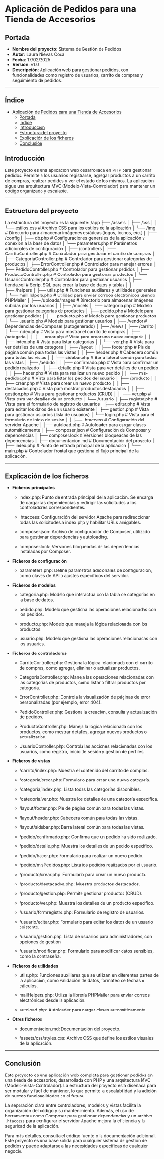 # Aplicación de Pedidos para una Tienda de Accesorios

## Portada
- **Nombre del proyecto**: Sistema de Gestión de Pedidos
- **Autor**: Laura Nievas Coca
- **Fecha**: 17/02/2025
- **Versión**: v1.0
- **Descripción**: Aplicación web para gestionar pedidos, con funcionalidades como registro de usuarios, carrito de compras y seguimiento de pedidos.

---

## Índice
- [Aplicación de Pedidos para una Tienda de Accesorios](#aplicación-de-pedidos-para-una-tienda-de-accesorios)
  - [Portada](#portada)
  - [Índice](#índice)
  - [Introducción](#introducción)
  - [Estructura del proyecto](#estructura-del-proyecto)
  - [Explicación de los ficheros](#explicación-de-los-ficheros)
  - [Conclusión](#conclusión)

## Introducción
Este proyecto es una aplicación web desarrollada en PHP para gestionar pedidos. Permite a los usuarios registrarse, agregar productos a un carrito de compras, realizar pedidos y ver el estado de los mismos. La aplicación sigue una arquitectura MVC (Modelo-Vista-Controlador) para mantener un código organizado y escalable.

---

## Estructura del proyecto
La estructura del proyecto es la siguiente:
/app
├── /assets
│   ├── /css
│   │   └── estilos.css      # Archivo CSS para los estilos de la aplicación
│   └── /img                 # Directorio para almacenar imágenes estáticas (logos, iconos, etc.)
│
├── /config
│   ├── db.php              # Configuraciones generales de la aplicación y conexión a la base de datos
│   └── parameters.php      # Parámetros adicionales de configuración
│
├── /controllers
│   ├── CarritoController.php  # Controlador para gestionar el carrito de compras
│   ├── CategoriaController.php # Controlador para gestionar categorías de productos
│   ├── ErrorController.php     # Controlador para manejar errores
│   ├── PedidoController.php    # Controlador para gestionar pedidos
│   ├── ProductoController.php  # Controlador para gestionar productos
│   └── UsuarioController.php   # Controlador para gestionar usuarios
│
├── tienda.sql        # Script SQL para crear la base de datos y tablas
│ 
│   
├── /helpers
│   ├── utils.php                 # Funciones auxiliares y utilidades generales
│   └── mailHelpers.php           # Utilidad para enviar correos electrónicos usando PHPMailer
│
├── /uploads/images             # Directorio para almacenar imágenes subidas por los usuarios
│
|
├── /models
│   ├── categoria.php       # Modelo para gestionar categorías de productos
│   ├── pedido.php          # Modelo para gestionar pedidos
│   ├── producto.php        # Modelo para gestionar productos
│   └── usuario.php         # Modelo para gestionar usuarios
│
├── /vendor                 # Dependencias de Composer (autogenerado)
│
├── /views
│   ├── /carrito
│   │   └── index.php       # Vista para mostrar el carrito de compras
│   ├── /categoria
│   │   ├── crear.php       # Vista para crear una nueva categoría
│   │   ├── index.php       # Vista para listar categorías
│   │   └── ver.php         # Vista para ver detalles de una categoría
│   ├── /layout
│   │   ├── footer.php      # Pie de página común para todas las vistas
│   │   ├── header.php      # Cabecera común para todas las vistas
│   │   └── sidebar.php     # Barra lateral común para todas las vistas
│   ├── /pedido
│   │   ├── confirmado.php   # Vista para confirmar un pedido realizado
│   │   ├── detalle.php      # Vista para ver detalles de un pedido
│   │   ├── hacer.php        # Vista para realizar un nuevo pedido
│   │   └── mis-pedidos.php  # Vista para listar los pedidos del usuario
│   ├── /producto
│   │   ├── crear.php       # Vista para crear un nuevo producto
│   │   ├── destacados.php  # Vista para mostrar productos destacados
│   │   ├── gestion.php     # Vista para gestionar productos (CRUD)
│   │   └── ver.php         # Vista para ver detalles de un producto
│   └── /usuario
│       ├── register.php    # Vista para el formulario de registro de usuarios
│       ├── editar.php      # Vista para editar los datos de un usuario existente
│       ├── gestion.php     # Vista para gestionar usuarios (lista de usuarios)
│       └── login.php       # Vista para el formulario de inicio de sesión
│
│
├── .htaccess               # Configuración del servidor Apache
│
├── autoload.php            # Autoloader para cargar clases automáticamente
│
├── composer.json           # Configuración de Composer y dependencias
│
├── composer.lock           # Versiones bloqueadas de las dependencias
│
├── documentacion.md        # Documentación del proyecto
│
├── index.php               # Punto de entrada principal de la aplicación
│
└── main.php                # Controlador frontal que gestiona el flujo principal de la aplicación.

---

## Explicación de los ficheros
- **Ficheros principales**
  - index.php: Punto de entrada principal de la aplicación. Se encarga de cargar las dependencias y redirigir las        solicitudes a los controladores correspondientes.

  - .htaccess: Configuración del servidor Apache para redireccionar todas las solicitudes a index.php y habilitar URLs amigables.

  - composer.json: Archivo de configuración de Composer, utilizado para gestionar dependencias y autoloading.

  - composer.lock: Versiones bloqueadas de las dependencias instaladas por Composer.

- **Ficheros de configuración**
  - parameters.php: Define parámetros adicionales de configuración, como claves de API o ajustes específicos del servidor.

- **Ficheros de modelos**
  - categoria.php: Modelo que interactúa con la tabla de categorías en la base de datos.

  - pedido.php: Modelo que gestiona las operaciones relacionadas con los pedidos.

  - producto.php: Modelo que maneja la lógica relacionada con los productos.

  - usuario.php: Modelo que gestiona las operaciones relacionadas con los usuarios.

- **Ficheros de controladores**
  - CarritoController.php: Gestiona la lógica relacionada con el carrito de compras, como agregar, eliminar o actualizar productos.

  - CategoriaController.php: Maneja las operaciones relacionadas con las categorías de productos, como listar o filtrar productos por categoría.

  - ErrorController.php: Controla la visualización de páginas de error personalizadas (por ejemplo, error 404).

  - PedidoController.php: Gestiona la creación, consulta y actualización de pedidos.

  - ProductoController.php: Maneja la lógica relacionada con los productos, como mostrar detalles, agregar nuevos productos o actualizarlos.

  - UsuarioController.php: Controla las acciones relacionadas con los usuarios, como registro, inicio de sesión y gestión de perfiles.

- **Ficheros de vistas**
  - /carrito/index.php: Muestra el contenido del carrito de compras.

  - /categoria/crear.php: Formulario para crear una nueva categoría.

  - /categoria/index.php: Lista todas las categorías disponibles.

  - /categoria/ver.php: Muestra los detalles de una categoría específica.

  - /layout/footer.php: Pie de página común para todas las vistas.

  - /layout/header.php: Cabecera común para todas las vistas.

  - /layout/sidebar.php: Barra lateral común para todas las vistas.

  - /pedido/confirmado.php: Confirma que un pedido ha sido realizado.

  - /pedido/detalle.php: Muestra los detalles de un pedido específico.

  - /pedido/hacer.php: Formulario para realizar un nuevo pedido.

  - /pedido/misPedidos.php: Lista los pedidos realizados por el usuario.

  - /producto/crear.php: Formulario para crear un nuevo producto.

  - /producto/destacados.php: Muestra productos destacados.

  - /producto/gestion.php: Permite gestionar productos (CRUD).

  - /producto/ver.php: Muestra los detalles de un producto específico.

  - /usuario/formregistro.php: Formulario de registro de usuarios.

  - /usuario/editar.php: Formulario para editar los datos de un usuario existente.

  - /usuario/gestion.php: Lista de usuarios para administradores, con opciones de gestión.

  - /usuario/modificar.php: Formulario para modificar datos sensibles, como la contraseña.

- **Ficheros de utilidades**
  - utils.php: Funciones auxiliares que se utilizan en diferentes partes de la aplicación, como validación de datos, formateo de fechas o cálculos.

  - mailHelpers.php: Utiliza la librería PHPMailer para enviar correos electrónicos desde la aplicación.
   
  - autoload.php: Autoloader para cargar clases automáticamente.

- **Otros ficheros**
  - documentacion.md: Documentación del proyecto.

  - /assets/css/styles.css: Archivo CSS que define los estilos visuales de la aplicación.

---

## Conclusión
Este proyecto es una aplicación web completa para gestionar pedidos en una tienda de accesorios, desarrollada con PHP y una arquitectura MVC (Modelo-Vista-Controlador). La estructura del proyecto está diseñada para ser modular y fácil de mantener, lo que permite la escalabilidad y la adición de nuevas funcionalidades en el futuro. 

La separación clara entre controladores, modelos y vistas facilita la organización del código y su mantenimiento. Además, el uso de herramientas como Composer para gestionar dependencias y un archivo `.htaccess` para configurar el servidor Apache mejora la eficiencia y la seguridad de la aplicación.

Para más detalles, consulta el código fuente o la documentación adicional. Este proyecto es una base sólida para cualquier sistema de gestión de pedidos y puede adaptarse a las necesidades específicas de cualquier negocio.